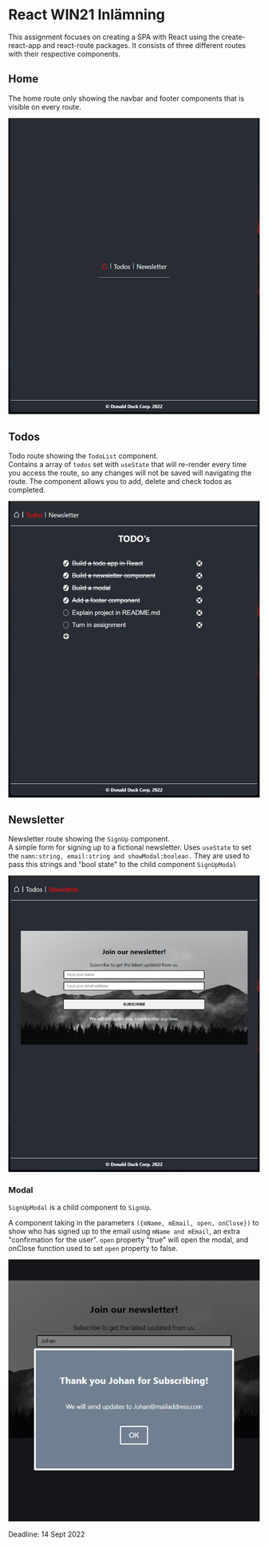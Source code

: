 # React WIN21 Inlämning

This assignment focuses on creating a SPA with React using the create-react-app and react-route packages. It consists of three different routes with their respective components.

## Home

The home route only showing the navbar and footer components that is visible on every route.

![Home](public/images/ReadMe/Inlamning_Home.png)

## Todos

Todo route showing the `TodoList` component. <br/>
Contains a array of `todos` set with `useState` that will re-render every time you access the route, so any changes will not be saved will navigating the route. The component allows you to add, delete and check todos as completed.

![Todos](public/images/ReadMe/Inlamning_Todos.png)

## Newsletter

Newsletter route showing the `SignUp` component. <br/>
A simple form for signing up to a fictional newsletter. Uses `useState` to set the `namn:string, email:string and showModal:boolean.` They are used to pass this strings and "bool state" to the child component `SignUpModal`

![Newsletter](public/images/ReadMe/Inlamning_Newsletter.png)

### Modal

`SignUpModal` is a child component to `SignUp`.

A component taking in the parameters `({mName, mEmail, open, onClose})` to show who has signed up to the email using `mName and mEmail`, an extra "confirmation for the user". `open` property "true" will open the modal, and onClose function used to set `open` property to false.

![Modal](public/images/ReadMe/Inlamning_Modal_2.png)

Deadline: 14 Sept 2022
